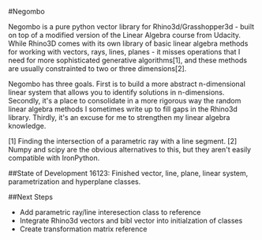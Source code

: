 #Negombo

Negombo is a pure python vector library for Rhino3d/Grasshopper3d - built on top of a modified version of the Linear Algebra course from Udacity. While Rhino3D comes with its own library of basic linear algebra methods for working with vectors, rays, lines, planes - it misses operations that I need for more sophisticated generative algorithms[1], and these methods are usually constrainted to two or three dimensions[2]. 

Negombo has three goals. First is to build a more abstract n-dimensional linear system that allows you to identify solutions in n-dimensions. Secondly, it's a place to consolidate in a more rigorous way the random linear algebra methods I sometimes write up to fill gaps in the Rhino3d library. Thirdly, it's an  excuse for me to strengthen my linear algebra knowledge.      

[1] Finding the intersection of a parametric ray with a line segment.
[2] Numpy and scipy are the obvious alternatives to this, but they aren't easily compatible with IronPython.


##State of Development
16123: Finished vector, line, plane, linear system, parametrization and hyperplane classes. 

##Next Steps
* Add parametric ray/line interesection class to reference
* Integrate Rhino3d vectors and bibl vector into initialzation of classes
* Create transformation matrix reference
 